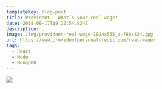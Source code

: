 ```yaml
---
templateKey: blog-post
title: Provident – What’s your real wage?
date: 2018-09-17T19:22:54.934Z
description: . 
image: /img/provident-real-wage-1024x565_z-768x424.jpg
url: https://www.providentpersonalcredit.com/real-wage/
tags:
  - React
  - Node
  - MongoDB
---
```

![](/img/provident-real-wage-1024x565_z-768x424.jpg)
